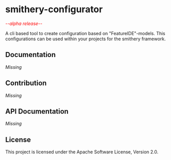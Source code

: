 # smithery-configurator

*<span style="color:red">--alpha release--</span>*

A cli based tool to create configuration based on "FeatureIDE"-models. 
This configurations can be used within your projects for the smithery framework.

## Documentation
 *Missing*

## Contribution
 *Missing*

## API Documentation
 *Missing*
 
## License
This project is licensed under the Apache Software License, Version 2.0.